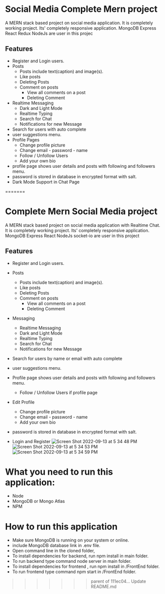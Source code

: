 

# Social Media Complete Mern project

A MERN stack based project on social media application. It is completely working project. Its' completely responsive application. MongoDB Express React Redux NodeJs are user in this projec



## Features

- Register and Login users.
- Posts
  - Posts include text(caption) and image(s).
  - Like posts
  - Deleting Posts
  - Comment on posts
     - View all comments on a post
     - Deleting Comment
- Realtime Messaging 
   - Dark and Light Mode
   - Realtime Typing
   - Search for Chat
   - Notifications for new Message
- Search for users with auto complete
- user suggestions menu.
- Profile Pages
  - Change profile picture
  - Change email - password - name
  - Follow / Unfollow Users
  - Add your own bio
- profile page shows user details and posts with following and followers menu.
- password is stored in database in encrypted format with salt.
- Dark Mode Support in Chat Page
 

=======

# Complete Mern Social Media project

A MERN stack based project on social media application with Realtime Chat. It is completely working project. Its' completely responsive application. MongoDB Express React NodeJs socket-io are user in this project



## Features

- Register and Login users.
- Posts
  - Posts include text(caption) and image(s).
  - Like posts
  - Deleting Posts
  - Comment on posts
     - View all comments on a post
     - Deleting Comment
- Messaging 
   - Realtime Messaging
   - Dark and Light Mode
   - Realtime Typing
   - Search for Chat
   - Notifications for new Message
- Search for users by name or email with auto complete
- user suggestions menu.
- Profile page shows user details and posts with following and followers menu.
  - Follow / Unfollow Users if profile page
- Edit Profile
  - Change profile picture
  - Change email - password - name
  - Add your own bio
- password is stored in database in encrypted format with salt.
 
 

- Login and Register 
![Screen Shot 2022-09-13 at 5 34 48 PM](https://user-images.githubusercontent.com/77838959/189944829-f3f20167-1389-4526-b801-a952c28c9ce0.png)
![Screen Shot 2022-09-13 at 5 34 53 PM](https://user-images.githubusercontent.com/77838959/189944856-0d310de5-943b-41aa-9192-7cee878b42b7.png)
![Screen Shot 2022-09-13 at 5 34 59 PM](https://user-images.githubusercontent.com/77838959/189944874-3d63b0c5-3db9-4ff6-8429-143c1058fbfd.png)

# What you need to run this application:

- Node
- MongoDB or Mongo Atlas
- NPM
# How to run this application

- Make sure MongoDB is running on your system or online.
- include MongoDB database link in .env file.
- Open command line in the cloned folder,
- To install dependencies for backend, run npm install in main folder.
- To run backend type command node server in main folder.
- To install dependencies for frontend , run npm install in /FrontEnd folder.
- To run frontend type command npm start in /FrontEnd folder.
>>>>>>> parent of 111ec04... Update README.md
